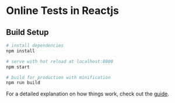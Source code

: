 # Online Tests in Reactjs

## Build Setup

``` bash
# install dependencies
npm install

# serve with hot reload at localhost:8080
npm start

# build for production with minification
npm run build
```

For a detailed explanation on how things work, check out the [guide](https://github.com/facebook/create-react-app).
